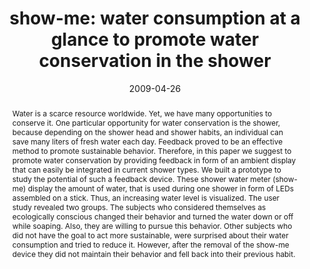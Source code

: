 ---
abstract: Water is a scarce resource worldwide. Yet, we have many  opportunities to
  conserve it. One particular opportunity for water  conservation is the shower, because
  depending on the shower  head and shower habits, an individual can save many liters
  of  fresh water each day. Feedback proved to be an effective method  to promote
  sustainable behavior. Therefore, in this paper we  suggest to promote water conservation
  by providing feedback in  form of an ambient display that can easily be integrated
  in current  shower types. We built a prototype to study the potential of such a  feedback
  device. These shower water meter (show-me) display  the amount of water, that is
  used during one shower in form of  LEDs assembled on a stick. Thus, an increasing
  water level is  visualized. The user study revealed two groups. The subjects who  considered
  themselves as ecologically conscious changed their  behavior and turned the water
  down or off while soaping. Also,  they are willing to pursue this behavior. Other
  subjects who did  not have the goal to act more sustainable, were surprised about  their
  water consumption and tried to reduce it. However, after the  removal of the show-me
  device they did not maintain their  behavior and fell back into their previous habit.
authors:
- Karin Kappel
- Thomas Grechenig
date: '2009-04-26'
featured: false
links:
- name: Publik
  url: https://publik.tuwien.ac.at/showentry.php?ID=183638&lang=2
publication_types:
- '1'
publishDate: '2009-04-26'
specifics: 'Vortrag: The Fourth International Conference on Persuasive Technology
  (PERSUASIVE 2009), Claremont, California; 26.04.2009 - 29.04.2009; in: "Proceedings
  of the 4th international Conference on Persuasive Technology", ACM, New York (2009),
  ISBN: 978-1-60558-376-1; S. 1 - 6.'
title: 'show-me: water consumption at a glance to promote water conservation in the
  shower'
url_pdf: ''
---